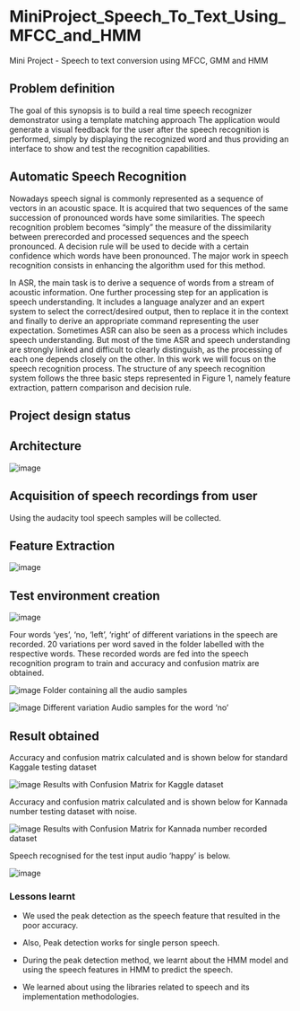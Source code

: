 # MiniProject_Speech_To_Text_Using_MFCC_and_HMM
Mini Project - Speech to text conversion using MFCC, GMM and HMM


## Problem definition

The goal of this synopsis is to build a real time speech recognizer demonstrator using a template matching approach The application would generate a visual feedback for the user after the speech recognition is performed, simply by displaying the recognized word and thus providing an interface to show and test the recognition capabilities.


## Automatic Speech Recognition

Nowadays speech signal is commonly represented as a sequence of vectors in an acoustic space. It is acquired that two sequences of the same succession of pronounced words have some similarities. The speech recognition problem becomes “simply” the measure of the dissimilarity between prerecorded and processed sequences and the speech pronounced. A decision rule will be used to decide with a certain confidence which words have been pronounced. The major work in speech recognition consists in enhancing the algorithm used for this method.

In ASR, the main task is to derive a sequence of words from a stream of acoustic information. One further processing step for an application is speech understanding. It includes a language analyzer and an expert system to select the correct/desired output, then to replace it in the context and finally to derive an appropriate command representing the user expectation. Sometimes ASR can also be seen as a process which includes speech understanding. But most of the time ASR and speech understanding are strongly linked and difficult to clearly distinguish, as the processing of each one depends closely on the other. In this work we will focus on the speech recognition process. The structure of any speech recognition system follows the three basic steps represented in Figure 1, namely feature extraction, pattern comparison and decision rule.


## Project design status

## Architecture

![image](https://user-images.githubusercontent.com/73153277/125280518-c3561280-e332-11eb-979e-892f251778fb.png)

## Acquisition of speech recordings from user
            
Using the audacity tool speech samples will be collected.

## Feature Extraction

![image](https://user-images.githubusercontent.com/73153277/125280686-f8fafb80-e332-11eb-8f95-624aa1a8a2c7.png)


## Test environment creation

![image](https://user-images.githubusercontent.com/73153277/125280785-19c35100-e333-11eb-82ad-8536046b767b.png)

Four words ‘yes’, ‘no, ‘left’, ‘right’  of different variations in the speech are recorded. 20 variations per word saved in the folder labelled with the respective words. These recorded words are fed into the speech recognition program to train and accuracy and confusion matrix are obtained.

![image](https://user-images.githubusercontent.com/73153277/125280851-2a73c700-e333-11eb-9465-77d8657f9c9b.png)
                             Folder containing all the audio samples 
                             
![image](https://user-images.githubusercontent.com/73153277/125280936-42e3e180-e333-11eb-88d4-0e75f23fd426.png)
                             Different variation Audio samples for the word ‘no’
          
          
          
## Result obtained

Accuracy and confusion matrix calculated and is shown below for standard Kaggale testing dataset

![image](https://user-images.githubusercontent.com/73153277/125281035-61e27380-e333-11eb-9104-d340dd82a11d.png)
                             Results with Confusion Matrix for Kaggle dataset
                             
Accuracy and confusion matrix calculated and is shown below for Kannada number testing dataset with noise.

![image](https://user-images.githubusercontent.com/73153277/125281161-83dbf600-e333-11eb-8c68-0e28fa4caa4d.png)
                             Results with Confusion Matrix for Kannada number recorded dataset
                             
Speech recognised for the test input audio ‘happy’ is below. 

![image](https://user-images.githubusercontent.com/73153277/125281273-a79f3c00-e333-11eb-9dcd-80a837a65c2a.png)


### Lessons learnt

           
* We used the peak detection  as the speech feature that resulted in the poor accuracy.

* Also, Peak detection works for single person speech. 

* During the peak detection  method, we learnt about the HMM model and using the speech features in HMM to predict the speech. 

* We learned about using the libraries related to speech and its implementation methodologies.




 



